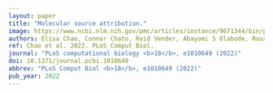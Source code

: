 ```yaml
---
layout: paper
title: "Molecular source attribution."
image: https://www.ncbi.nlm.nih.gov/pmc/articles/instance/9671344/bin/pcbi.1010649.g003.jpg
authors: Elisa Chao, Connor Chato, Reid Vender, Abayomi S Olabode, Roux-Cil Ferreira, Art F Y Poon
ref: Chao et al. 2022. PLoS Comput Biol.
journal: "PLoS computational biology <b>18</b>, e1010649 (2022)"
doi: 10.1371/journal.pcbi.1010649
abbrev: "PLoS Comput Biol <b>18</b>, e1010649 (2022)"
pub_year: 2022
---
```


<br />
<div data-badge-popover="right" data-badge-type="donut" data-pmid="36395093" data-hide-no-mentions="true" class="altmetric-embed"></div>

